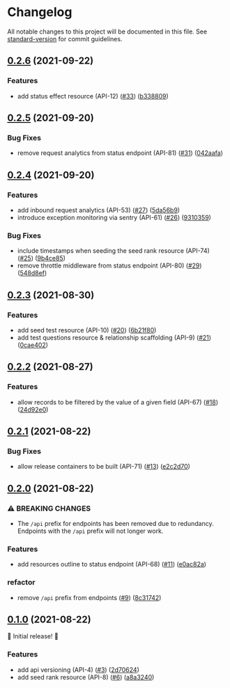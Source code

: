 # Changelog

All notable changes to this project will be documented in this file. See [standard-version](https://github.com/conventional-changelog/standard-version) for commit guidelines.

## [0.2.6](https://github.com/DefrostedTuna/viiidb-api/compare/0.2.5...0.2.6) (2021-09-22)


### Features

* add status effect resource (API-12) ([#33](https://github.com/DefrostedTuna/viiidb-api/issues/33)) ([b338809](https://github.com/DefrostedTuna/viiidb-api/commit/b338809ef51690d280887e4c1ad604e5fcfb5d41))

## [0.2.5](https://github.com/DefrostedTuna/viiidb-api/compare/0.2.4...0.2.5) (2021-09-20)


### Bug Fixes

* remove request analytics from status endpoint (API-81) ([#31](https://github.com/DefrostedTuna/viiidb-api/issues/31)) ([042aafa](https://github.com/DefrostedTuna/viiidb-api/commit/042aafa40fc293f471aea3f33781366e3d1e7426))

## [0.2.4](https://github.com/DefrostedTuna/viiidb-api/compare/0.2.3...0.2.4) (2021-09-20)


### Features

* add inbound request analytics (API-53) ([#27](https://github.com/DefrostedTuna/viiidb-api/issues/27)) ([5da56b9](https://github.com/DefrostedTuna/viiidb-api/commit/5da56b9afe8e81a6b9fa3477550eec40c19d625a))
* introduce exception monitoring via sentry (API-61) ([#26](https://github.com/DefrostedTuna/viiidb-api/issues/26)) ([9310359](https://github.com/DefrostedTuna/viiidb-api/commit/9310359b15d95159a1a8486d53d73cfa58b15677))


### Bug Fixes

* include timestamps when seeding the seed rank resource (API-74) ([#25](https://github.com/DefrostedTuna/viiidb-api/issues/25)) ([9b4ce85](https://github.com/DefrostedTuna/viiidb-api/commit/9b4ce85f623ec8033eb5edf9360635c4b4de0bdb))
* remove throttle middleware from status endpoint (API-80) ([#29](https://github.com/DefrostedTuna/viiidb-api/issues/29)) ([548d8ef](https://github.com/DefrostedTuna/viiidb-api/commit/548d8efa0a6fc82f5e0150d9a99a0e7310b7dd5f))

## [0.2.3](https://github.com/DefrostedTuna/viiidb-api/compare/0.2.2...0.2.3) (2021-08-30)


### Features

* add seed test resource (API-10) ([#20](https://github.com/DefrostedTuna/viiidb-api/issues/20)) ([6b21f80](https://github.com/DefrostedTuna/viiidb-api/commit/6b21f800138c12ebc1a18c1ac129097a56e23c2e))
* add test questions resource & relationship scaffolding (API-9) ([#21](https://github.com/DefrostedTuna/viiidb-api/issues/21)) ([0cae402](https://github.com/DefrostedTuna/viiidb-api/commit/0cae402f6071b1af6f493a2235f6c0db4dcca69f))

## [0.2.2](https://github.com/DefrostedTuna/viiidb-api/compare/0.2.1...0.2.2) (2021-08-27)


### Features

* allow records to be filtered by the value of a given field (API-67) ([#18](https://github.com/DefrostedTuna/viiidb-api/issues/18)) ([24d92e0](https://github.com/DefrostedTuna/viiidb-api/commit/24d92e0e1d80936e6f742cd954d6153e8603b1a9))

## [0.2.1](https://github.com/DefrostedTuna/viiidb-api/compare/0.2.0...0.2.1) (2021-08-22)


### Bug Fixes

* allow release containers to be built (API-71) ([#13](https://github.com/DefrostedTuna/viiidb-api/issues/13)) ([e2c2d70](https://github.com/DefrostedTuna/viiidb-api/commit/e2c2d7076b10e1b7b32b73eb0edc643fc2fbaab5))

## [0.2.0](https://github.com/DefrostedTuna/viiidb-api/compare/0.1.0...0.2.0) (2021-08-22)


### ⚠ BREAKING CHANGES

* The `/api` prefix for endpoints has been removed due to redundancy. Endpoints with the `/api` prefix will not longer work.

### Features

* add resources outline to status endpoint (API-68) ([#11](https://github.com/DefrostedTuna/viiidb-api/issues/11)) ([e0ac82a](https://github.com/DefrostedTuna/viiidb-api/commit/e0ac82a7a31501984f5157fa70a0b3a2c599d339))


### refactor

* remove `/api` prefix from endpoints ([#9](https://github.com/DefrostedTuna/viiidb-api/issues/9)) ([8c31742](https://github.com/DefrostedTuna/viiidb-api/commit/8c31742892cca4d676f512f2b79686581eca1692))

## [0.1.0](https://github.com/DefrostedTuna/viiidb-api/tree/0.1.0) (2021-08-22)

:tada: Initial release! :tada:

### Features

* add api versioning (API-4) ([#3](https://github.com/DefrostedTuna/viiidb-api/issues/3)) ([2d70624](https://github.com/DefrostedTuna/viiidb-api/commit/2d70624b19dfece679e993f0b581181d3f8fca07))
* add seed rank resource (API-8) ([#6](https://github.com/DefrostedTuna/viiidb-api/issues/6)) ([a8a3240](https://github.com/DefrostedTuna/viiidb-api/commit/a8a3240923dfc0513b2251d718f9f73c96e88723))
